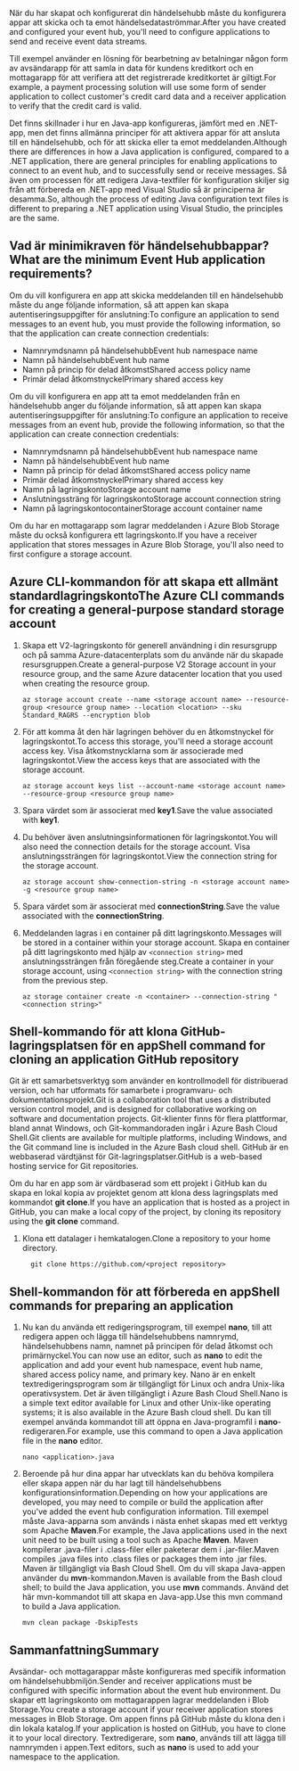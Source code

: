 <span data-ttu-id="e2842-101">När du har skapat och konfigurerat din händelsehubb måste du konfigurera appar att skicka och ta emot händelsedataströmmar.</span><span class="sxs-lookup"><span data-stu-id="e2842-101">After you have created and configured your event hub, you'll need to configure applications to send and receive event data streams.</span></span>

<span data-ttu-id="e2842-102">Till exempel använder en lösning för bearbetning av betalningar någon form av avsändarapp för att samla in data för kundens kreditkort och en mottagarapp för att verifiera att det registrerade kreditkortet är giltigt.</span><span class="sxs-lookup"><span data-stu-id="e2842-102">For example, a payment processing solution will use some form of sender application to collect customer's credit card data and a receiver application to verify that the credit card is valid.</span></span>

<span data-ttu-id="e2842-103">Det finns skillnader i hur en Java-app konfigureras, jämfört med en .NET-app, men det finns allmänna principer för att aktivera appar för att ansluta till en händelsehubb, och för att skicka eller ta emot meddelanden.</span><span class="sxs-lookup"><span data-stu-id="e2842-103">Although there are differences in how a Java application is configured, compared to a .NET application, there are general principles for enabling applications to connect to an event hub, and to successfully send or receive messages.</span></span> <span data-ttu-id="e2842-104">Så även om processen för att redigera Java-textfiler för konfiguration skiljer sig från att förbereda en .NET-app med Visual Studio så är principerna är desamma.</span><span class="sxs-lookup"><span data-stu-id="e2842-104">So, although the process of editing Java configuration text files is different to preparing a .NET application using Visual Studio, the principles are the same.</span></span>

## <a name="what-are-the-minimum-event-hub-application-requirements"></a><span data-ttu-id="e2842-105">Vad är minimikraven för händelsehubbappar?</span><span class="sxs-lookup"><span data-stu-id="e2842-105">What are the minimum Event Hub application requirements?</span></span>

<span data-ttu-id="e2842-106">Om du vill konfigurera en app att skicka meddelanden till en händelsehubb måste du ange följande information, så att appen kan skapa autentiseringsuppgifter för anslutning:</span><span class="sxs-lookup"><span data-stu-id="e2842-106">To configure an application to send messages to an event hub, you must provide the following information, so that the application can create connection credentials:</span></span>

- <span data-ttu-id="e2842-107">Namnrymdsnamn på händelsehubb</span><span class="sxs-lookup"><span data-stu-id="e2842-107">Event hub namespace name</span></span>
- <span data-ttu-id="e2842-108">Namn på händelsehubb</span><span class="sxs-lookup"><span data-stu-id="e2842-108">Event hub name</span></span>
- <span data-ttu-id="e2842-109">Namn på princip för delad åtkomst</span><span class="sxs-lookup"><span data-stu-id="e2842-109">Shared access policy name</span></span>
- <span data-ttu-id="e2842-110">Primär delad åtkomstnyckel</span><span class="sxs-lookup"><span data-stu-id="e2842-110">Primary shared access key</span></span>

<span data-ttu-id="e2842-111">Om du vill konfigurera en app att ta emot meddelanden från en händelsehubb anger du följande information, så att appen kan skapa autentiseringsuppgifter för anslutning:</span><span class="sxs-lookup"><span data-stu-id="e2842-111">To configure an application to receive messages from an event hub, provide the following information, so that the application can create connection credentials:</span></span>

- <span data-ttu-id="e2842-112">Namnrymdsnamn på händelsehubb</span><span class="sxs-lookup"><span data-stu-id="e2842-112">Event hub namespace name</span></span>
- <span data-ttu-id="e2842-113">Namn på händelsehubb</span><span class="sxs-lookup"><span data-stu-id="e2842-113">Event hub name</span></span>
- <span data-ttu-id="e2842-114">Namn på princip för delad åtkomst</span><span class="sxs-lookup"><span data-stu-id="e2842-114">Shared access policy name</span></span>
- <span data-ttu-id="e2842-115">Primär delad åtkomstnyckel</span><span class="sxs-lookup"><span data-stu-id="e2842-115">Primary shared access key</span></span>
- <span data-ttu-id="e2842-116">Namn på lagringskonto</span><span class="sxs-lookup"><span data-stu-id="e2842-116">Storage account name</span></span>
- <span data-ttu-id="e2842-117">Anslutningssträng för lagringskonto</span><span class="sxs-lookup"><span data-stu-id="e2842-117">Storage account connection string</span></span>
- <span data-ttu-id="e2842-118">Namn på lagringskontocontainer</span><span class="sxs-lookup"><span data-stu-id="e2842-118">Storage account container name</span></span>

<span data-ttu-id="e2842-119">Om du har en mottagarapp som lagrar meddelanden i Azure Blob Storage måste du också konfigurera ett lagringskonto.</span><span class="sxs-lookup"><span data-stu-id="e2842-119">If you have a receiver application that stores messages in Azure Blob Storage, you'll also need to first configure a storage account.</span></span>

## <a name="the-azure-cli-commands-for-creating-a-general-purpose-standard-storage-account"></a><span data-ttu-id="e2842-120">Azure CLI-kommandon för att skapa ett allmänt standardlagringskonto</span><span class="sxs-lookup"><span data-stu-id="e2842-120">The Azure CLI commands for creating a general-purpose standard storage account</span></span>

1. <span data-ttu-id="e2842-121">Skapa ett V2-lagringskonto för generell användning i din resursgrupp och på samma Azure-datacenterplats som du använde när du skapade resursgruppen.</span><span class="sxs-lookup"><span data-stu-id="e2842-121">Create a general-purpose V2 Storage account in your resource group, and the same Azure datacenter location that you used when creating the resource group.</span></span>

    ```azurecli
    az storage account create --name <storage account name> --resource-group <resource group name> --location <location> --sku Standard_RAGRS --encryption blob
    ```

1. <span data-ttu-id="e2842-122">För att komma åt den här lagringen behöver du en åtkomstnyckel för lagringskontot.</span><span class="sxs-lookup"><span data-stu-id="e2842-122">To access this storage, you'll need a storage account access key.</span></span> <span data-ttu-id="e2842-123">Visa åtkomstnycklarna som är associerade med lagringskontot.</span><span class="sxs-lookup"><span data-stu-id="e2842-123">View the access keys that are associated with the storage account.</span></span>

    ```azurecli
    az storage account keys list --account-name <storage account name> --resource-group <resource group name>
    ```

1. <span data-ttu-id="e2842-124">Spara värdet som är associerat med **key1**.</span><span class="sxs-lookup"><span data-stu-id="e2842-124">Save the value associated with **key1**.</span></span>

1. <span data-ttu-id="e2842-125">Du behöver även anslutningsinformationen för lagringskontot.</span><span class="sxs-lookup"><span data-stu-id="e2842-125">You will also need the connection details for the storage account.</span></span> <span data-ttu-id="e2842-126">Visa anslutningssträngen för lagringskontot.</span><span class="sxs-lookup"><span data-stu-id="e2842-126">View the connection string for the storage account.</span></span>

    ```azurecli
    az storage account show-connection-string -n <storage account name> -g <resource group name>
    ```

1. <span data-ttu-id="e2842-127">Spara värdet som är associerat med **connectionString**.</span><span class="sxs-lookup"><span data-stu-id="e2842-127">Save the value associated with the **connectionString**.</span></span>

1. <span data-ttu-id="e2842-128">Meddelanden lagras i en container på ditt lagringskonto.</span><span class="sxs-lookup"><span data-stu-id="e2842-128">Messages will be stored in a container within your storage account.</span></span> <span data-ttu-id="e2842-129">Skapa en container på ditt lagringskonto med hjälp av `<connection string>` med anslutningssträngen från föregående steg.</span><span class="sxs-lookup"><span data-stu-id="e2842-129">Create a container in your storage account, using `<connection string>` with the connection string from the previous step.</span></span>

    ```azurecli
    az storage container create -n <container> --connection-string "<connection string>"
    ```

## <a name="shell-command-for-cloning-an-application-github-repository"></a><span data-ttu-id="e2842-130">Shell-kommando för att klona GitHub-lagringsplatsen för en app</span><span class="sxs-lookup"><span data-stu-id="e2842-130">Shell command for cloning an application GitHub repository</span></span>

<span data-ttu-id="e2842-131">Git är ett samarbetsverktyg som använder en kontrollmodell för distribuerad version, och har utformats för samarbete i programvaru- och dokumentationsprojekt.</span><span class="sxs-lookup"><span data-stu-id="e2842-131">Git is a collaboration tool that uses a distributed version control model, and is designed for collaborative working on software and documentation projects.</span></span> <span data-ttu-id="e2842-132">Git-klienter finns för flera plattformar, bland annat Windows, och Git-kommandoraden ingår i Azure Bash Cloud Shell.</span><span class="sxs-lookup"><span data-stu-id="e2842-132">Git clients are available for multiple platforms, including Windows, and the Git command line is included in the Azure Bash cloud shell.</span></span> <span data-ttu-id="e2842-133">GitHub är en webbaserad värdtjänst för Git-lagringsplatser.</span><span class="sxs-lookup"><span data-stu-id="e2842-133">GitHub is a web-based hosting service for Git repositories.</span></span> 

<span data-ttu-id="e2842-134">Om du har en app som är värdbaserad som ett projekt i GitHub kan du skapa en lokal kopia av projektet genom att klona dess lagringsplats med kommandot **git clone**.</span><span class="sxs-lookup"><span data-stu-id="e2842-134">If you have an application that is hosted as a project in GitHub, you can make a local copy of the project, by cloning its repository using the **git clone** command.</span></span>

1. <span data-ttu-id="e2842-135">Klona ett datalager i hemkatalogen.</span><span class="sxs-lookup"><span data-stu-id="e2842-135">Clone a repository to your home directory.</span></span>

    ```azurecli
      git clone https://github.com/<project repository>
    ```

## <a name="shell-commands-for-preparing-an-application"></a><span data-ttu-id="e2842-136">Shell-kommandon för att förbereda en app</span><span class="sxs-lookup"><span data-stu-id="e2842-136">Shell commands for preparing an application</span></span>

1. <span data-ttu-id="e2842-137">Nu kan du använda ett redigeringsprogram, till exempel **nano**, till att redigera appen och lägga till händelsehubbens namnrymd, händelsehubbens namn, namnet på principen för delad åtkomst och primärnyckel.</span><span class="sxs-lookup"><span data-stu-id="e2842-137">You can now use an editor, such as **nano** to edit the application and add your event hub namespace, event hub name, shared access policy name, and primary key.</span></span> <span data-ttu-id="e2842-138">Nano är en enkelt textredigeringsprogram som är tillgängligt för Linux och andra Unix-lika operativsystem. Det är även tillgängligt i Azure Bash Cloud Shell.</span><span class="sxs-lookup"><span data-stu-id="e2842-138">Nano is a simple text editor available for Linux and other Unix-like operating systems; it is also available in the Azure Bash cloud shell.</span></span> <span data-ttu-id="e2842-139">Du kan till exempel använda kommandot till att öppna en Java-programfil i **nano**-redigeraren.</span><span class="sxs-lookup"><span data-stu-id="e2842-139">For example, use this command to open a Java application file in the **nano** editor.</span></span>

    ```azurecli
    nano <application>.java
    ```

1. <span data-ttu-id="e2842-140">Beroende på hur dina appar har utvecklats kan du behöva kompilera eller skapa appen när du har lagt till händelsehubbens konfigurationsinformation.</span><span class="sxs-lookup"><span data-stu-id="e2842-140">Depending on how your applications are developed, you may need to compile or build the application after you've added the event hub configuration information.</span></span> <span data-ttu-id="e2842-141">Till exempel måste Java-apparna som används i nästa enhet skapas med ett verktyg som Apache **Maven**.</span><span class="sxs-lookup"><span data-stu-id="e2842-141">For example, the Java applications used in the next unit need to be built using a tool such as Apache **Maven**.</span></span> <span data-ttu-id="e2842-142">Maven kompilerar .java-filer i .class-filer eller paketerar dem i .jar-filer.</span><span class="sxs-lookup"><span data-stu-id="e2842-142">Maven compiles .java files into .class files or packages them into .jar files.</span></span> <span data-ttu-id="e2842-143">Maven är tillgängligt via Bash Cloud Shell. Om du vill skapa Java-appen använder du **mvn**-kommandon.</span><span class="sxs-lookup"><span data-stu-id="e2842-143">Maven is available from the Bash cloud shell; to build the Java application, you use **mvn** commands.</span></span> <span data-ttu-id="e2842-144">Använd det här mvn-kommandot till att skapa en Java-app.</span><span class="sxs-lookup"><span data-stu-id="e2842-144">Use this mvn command to build a Java  application.</span></span>

    ```azurecli
    mvn clean package -DskipTests
    ```

## <a name="summary"></a><span data-ttu-id="e2842-145">Sammanfattning</span><span class="sxs-lookup"><span data-stu-id="e2842-145">Summary</span></span>

<span data-ttu-id="e2842-146">Avsändar- och mottagarappar måste konfigureras med specifik information om händelsehubbmiljön.</span><span class="sxs-lookup"><span data-stu-id="e2842-146">Sender and receiver applications must be configured with specific information about the event hub environment.</span></span> <span data-ttu-id="e2842-147">Du skapar ett lagringskonto om mottagarappen lagrar meddelanden i Blob Storage.</span><span class="sxs-lookup"><span data-stu-id="e2842-147">You create a storage account if your receiver application stores messages in Blob Storage.</span></span> <span data-ttu-id="e2842-148">Om appen finns på GitHub måste du klona den i din lokala katalog.</span><span class="sxs-lookup"><span data-stu-id="e2842-148">If your application is hosted on GitHub, you have to clone it to your local directory.</span></span> <span data-ttu-id="e2842-149">Textredigerare, som **nano**, används till att lägga till namnrymden i appen.</span><span class="sxs-lookup"><span data-stu-id="e2842-149">Text editors, such as **nano** is used to  add your namespace to the application.</span></span>